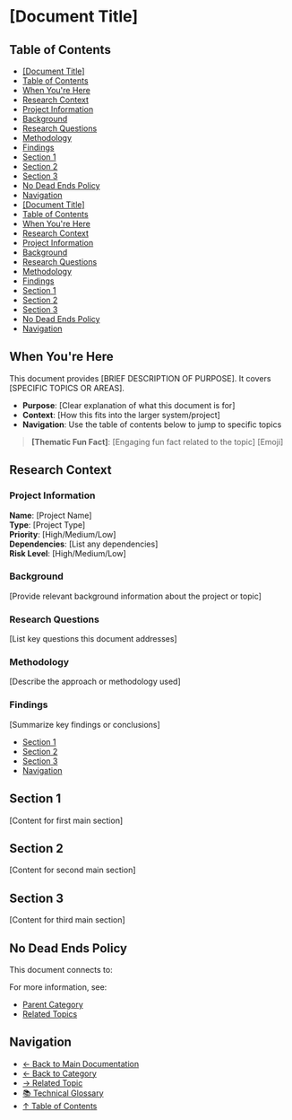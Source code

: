 # \[Document Title]

## Table of Contents

* [\[Document Title\]](#document-title)
* [Table of Contents](#table-of-contents)
* [When You're Here](#when-youre-here)
* [Research Context](#research-context)
* [Project Information](#project-information)
* [Background](#background)
* [Research Questions](#research-questions)
* [Methodology](#methodology)
* [Findings](#findings)
* [Section 1](#section-1)
* [Section 2](#section-2)
* [Section 3](#section-3)
* [No Dead Ends Policy](#no-dead-ends-policy)
* [Navigation](#navigation)
* [\[Document Title\]](#document-title)
* [Table of Contents](#table-of-contents)
* [When You're Here](#when-youre-here)
* [Research Context](#research-context)
* [Project Information](#project-information)
* [Background](#background)
* [Research Questions](#research-questions)
* [Methodology](#methodology)
* [Findings](#findings)
* [Section 1](#section-1)
* [Section 2](#section-2)
* [Section 3](#section-3)
* [No Dead Ends Policy](#no-dead-ends-policy)
* [Navigation](#navigation)

## When You're Here

This document provides \[BRIEF DESCRIPTION OF PURPOSE]. It covers \[SPECIFIC TOPICS OR AREAS].

* **Purpose**: \[Clear explanation of what this document is for]
* **Context**: \[How this fits into the larger system/project]
* **Navigation**: Use the table of contents below to jump to specific topics

> **\[Thematic Fun Fact]**: \[Engaging fun fact related to the topic] \[Emoji]

## Research Context

### Project Information

**Name**: \[Project Name]\
**Type**: \[Project Type]\
**Priority**: \[High/Medium/Low]\
**Dependencies**: \[List any dependencies]\
**Risk Level**: \[High/Medium/Low]

### Background

\[Provide relevant background information about the project or topic]

### Research Questions

\[List key questions this document addresses]

### Methodology

\[Describe the approach or methodology used]

### Findings

\[Summarize key findings or conclusions]

* [Section 1](#section-1)
* [Section 2](#section-2)
* [Section 3](#section-3)
* [Navigation](#navigation)

## Section 1

\[Content for first main section]

## Section 2

\[Content for second main section]

## Section 3

\[Content for third main section]

## No Dead Ends Policy

This document connects to:

For more information, see:

* [Parent Category](../../category/)
* [Related Topics](../related/)

## Navigation

* [← Back to Main Documentation](../README.md)
* [← Back to Category](../)
* [→ Related Topic](../related-topic/)
* [📚 Technical Glossary](../../GLOSSARY.md)
* [↑ Table of Contents](#table-of-contents)
